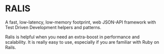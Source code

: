 # RALIS
A fast, low-latency, low-memory footprint, web JSON-API framework with Test Driven Development helpers and patterns.

Ralis is helpful when you need an extra-boost in performance and scalability. It is really easy to use, especially if you are familiar with Ruby on Rails.
